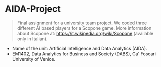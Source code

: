 # AIDA-Project

> Final assignment for a university team project. We coded three different AI based players for a Scopone game.
> More information about Scopone at: https://it.wikipedia.org/wiki/Scopone (available only in Italian).

- Name of the unit: Artificial Intelligence and Data Analytics (AIDA).
- EM1402, Data Analytics for Business and Society (DABS), Ca' Foscari University of Venice.

